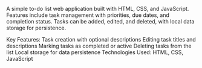 A simple to-do list web application built with HTML, CSS, and JavaScript. Features include task management with priorities, due dates, and completion status. Tasks can be added, edited, and deleted, with local data storage for persistence.

Key Features:
Task creation with optional descriptions
Editing task titles and descriptions
Marking tasks as completed or active
Deleting tasks from the list
Local storage for data persistence
Technologies Used:
HTML, CSS, JavaScript

